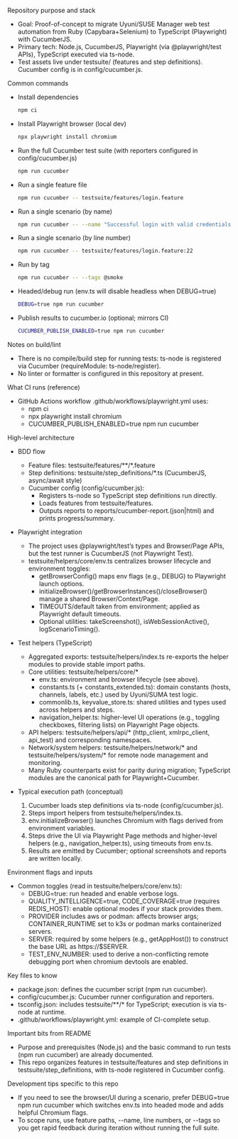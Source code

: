 Repository purpose and stack
- Goal: Proof-of-concept to migrate Uyuni/SUSE Manager web test automation from Ruby (Capybara+Selenium) to TypeScript (Playwright) with CucumberJS.
- Primary tech: Node.js, CucumberJS, Playwright (via @playwright/test APIs), TypeScript executed via ts-node.
- Test assets live under testsuite/ (features and step definitions). Cucumber config is in config/cucumber.js.

Common commands
- Install dependencies
  ```sh path=null start=null
  npm ci
  ```
- Install Playwright browser (local dev)
  ```sh path=null start=null
  npx playwright install chromium
  ```
- Run the full Cucumber test suite (with reporters configured in config/cucumber.js)
  ```sh path=null start=null
  npm run cucumber
  ```
- Run a single feature file
  ```sh path=null start=null
  npm run cucumber -- testsuite/features/login.feature
  ```
- Run a single scenario (by name)
  ```sh path=null start=null
  npm run cucumber -- --name "Successful login with valid credentials"
  ```
- Run a single scenario (by line number)
  ```sh path=null start=null
  npm run cucumber -- testsuite/features/login.feature:22
  ```
- Run by tag
  ```sh path=null start=null
  npm run cucumber -- --tags @smoke
  ```
- Headed/debug run (env.ts will disable headless when DEBUG=true)
  ```sh path=null start=null
  DEBUG=true npm run cucumber
  ```
- Publish results to cucumber.io (optional; mirrors CI)
  ```sh path=null start=null
  CUCUMBER_PUBLISH_ENABLED=true npm run cucumber
  ```

Notes on build/lint
- There is no compile/build step for running tests: ts-node is registered via Cucumber (requireModule: ts-node/register).
- No linter or formatter is configured in this repository at present.

What CI runs (reference)
- GitHub Actions workflow .github/workflows/playwright.yml uses:
  - npm ci
  - npx playwright install chromium
  - CUCUMBER_PUBLISH_ENABLED=true npm run cucumber

High-level architecture
- BDD flow
  - Feature files: testsuite/features/**/*.feature
  - Step definitions: testsuite/step_definitions/*.ts (CucumberJS, async/await style)
  - Cucumber config (config/cucumber.js):
    - Registers ts-node so TypeScript step definitions run directly.
    - Loads features from testsuite/features.
    - Outputs reports to reports/cucumber-report.(json|html) and prints progress/summary.

- Playwright integration
  - The project uses @playwright/test’s types and Browser/Page APIs, but the test runner is CucumberJS (not Playwright Test).
  - testsuite/helpers/core/env.ts centralizes browser lifecycle and environment toggles:
    - getBrowserConfig() maps env flags (e.g., DEBUG) to Playwright launch options.
    - initializeBrowser()/getBrowserInstances()/closeBrowser() manage a shared Browser/Context/Page.
    - TIMEOUTS/default taken from environment; applied as Playwright default timeouts.
    - Optional utilities: takeScreenshot(), isWebSessionActive(), logScenarioTiming().

- Test helpers (TypeScript)
  - Aggregated exports: testsuite/helpers/index.ts re-exports the helper modules to provide stable import paths.
  - Core utilities: testsuite/helpers/core/*
    - env.ts: environment and browser lifecycle (see above).
    - constants.ts (+ constants_extended.ts): domain constants (hosts, channels, labels, etc.) used by Uyuni/SUMA test logic.
    - commonlib.ts, keyvalue_store.ts: shared utilities and types used across helpers and steps.
    - navigation_helper.ts: higher-level UI operations (e.g., toggling checkboxes, filtering lists) on Playwright Page objects.
  - API helpers: testsuite/helpers/api/* (http_client, xmlrpc_client, api_test) and corresponding namespaces.
  - Network/system helpers: testsuite/helpers/network/* and testsuite/helpers/system/* for remote node management and monitoring.
  - Many Ruby counterparts exist for parity during migration; TypeScript modules are the canonical path for Playwright+Cucumber.

- Typical execution path (conceptual)
  1) Cucumber loads step definitions via ts-node (config/cucumber.js).
  2) Steps import helpers from testsuite/helpers/index.ts.
  3) env.initializeBrowser() launches Chromium with flags derived from environment variables.
  4) Steps drive the UI via Playwright Page methods and higher-level helpers (e.g., navigation_helper.ts), using timeouts from env.ts.
  5) Results are emitted by Cucumber; optional screenshots and reports are written locally.

Environment flags and inputs
- Common toggles (read in testsuite/helpers/core/env.ts):
  - DEBUG=true: run headed and enable verbose logs.
  - QUALITY_INTELLIGENCE=true, CODE_COVERAGE=true (requires REDIS_HOST): enable optional modes if your stack provides them.
  - PROVIDER includes aws or podman: affects browser args; CONTAINER_RUNTIME set to k3s or podman marks containerized servers.
  - SERVER: required by some helpers (e.g., getAppHost()) to construct the base URL as https://$SERVER.
  - TEST_ENV_NUMBER: used to derive a non-conflicting remote debugging port when chromium devtools are enabled.

Key files to know
- package.json: defines the cucumber script (npm run cucumber).
- config/cucumber.js: Cucumber runner configuration and reporters.
- tsconfig.json: includes testsuite/**/* for TypeScript; execution is via ts-node at runtime.
- .github/workflows/playwright.yml: example of CI-complete setup.

Important bits from README
- Purpose and prerequisites (Node.js) and the basic command to run tests (npm run cucumber) are already documented.
- This repo organizes features in testsuite/features and step definitions in testsuite/step_definitions, with ts-node registered in Cucumber config.

Development tips specific to this repo
- If you need to see the browser/UI during a scenario, prefer DEBUG=true npm run cucumber which switches env.ts into headed mode and adds helpful Chromium flags.
- To scope runs, use feature paths, --name, line numbers, or --tags so you get rapid feedback during iteration without running the full suite.
